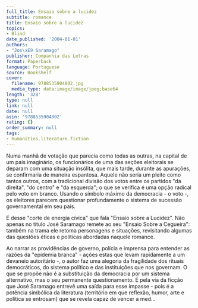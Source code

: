 ```yaml
---
full_title: Ensaio sobre a lucidez
subtitle: romance
title: Ensaio sobre a lucidez
topics:
- Blind
date_published: '2004-01-01'
authors:
- "Jos\xE9 Saramago"
publisher: Companhia das Letras
format: Paperback
language: Portuguese
source: Bookshelf
cover:
  filename: 9788535904802.jpg
  media_type: data:image/image/jpeg;base64
length: '328'
type: null
link: null
date: null
asin: '9788535904802'
rating: {}
order_summary: null
tags:
- humanities.literature.fiction
---
```

Numa manhã de votação que parecia como todas as outras, na capital de um país imaginário, os funcionários de uma das seções eleitorais se deparam com uma situação insólita, que mais tarde, durante as apurações, se confirmaria de maneira espantosa. Aquele não seria um pleito como tantos outros, com a tradicional divisão dos votos entre os partidos "da direita", "do centro" e "da esquerda"; o que se verifica é uma opção radical pelo voto em branco. Usando o símbolo máximo da democracia - o voto -, os eleitores parecem questionar profundamente o sistema de sucessão governamental em seu país.

É desse "corte de energia cívica" que fala "Ensaio sobre a Lucidez". Não apenas no título José Saramago remete ao seu "Ensaio Sobre a Cegueira": também na trama ele retoma personagens e situações, revisitando algumas das questões éticas e políticas abordadas naquele romance.

Ao narrar as providências de governo, polícia e imprensa para entender as razões da "epidemia branca" - ações estas que levam rapidamente a um devaneio autoritário -, o autor faz uma alegoria da fragilidade dos rituais democráticos, do sistema político e das instituições que nos governam. O que se propõe não é a substituição da democracia por um sistema alternativo, mas o seu permanente questionamento. É pela via da ficção que José Saramago entrevê uma saída para esse impasse - pois é a potência simbólica da literatura (território em que reflexão, humor, arte e política se entrosam) que se revela capaz de vencer a med...

